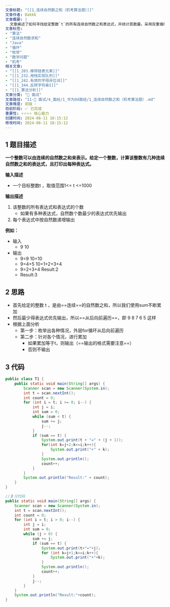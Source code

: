 ```yaml
---
文章标题: "[[1_连续自然数之和（机考算法题）]]" 
文章作者: Dakkk
文章概要: |
  文章阐述了如何寻找给定整数`t`的所有连续自然数之和表达式，并统计其数量。采用双重循环，外层从`t`递减确定序列最大值，内层累加验证是否等于`t`。实现中注重最短表达式优先输出，且表达式内数字递增，提供了Java实现。
文章标签:
- "算法"
- "连续自然数求和"
- "Java"
- "循环"
- "枚举"
- "数学问题"
- "机考"
相关文章:
- "[[1_203.移除链表元素]]"
- "[[1_232.用栈实现队列]]"
- "[[1_242.有效的字母异位词]]"
- "[[1_344.反转字符串I]]"
- "[[1_算法分析]]"
文章分类: "🎉 面试"
文章路径: "11-🎉 面试/4_面经/1_华为Od面经/1_连续自然数之和（机考算法题）.md"
文章难度: 初级 💧
目前阶段: ✅ 已完成
重要性: ⭐⭐⭐⭐ 核心能力
创建时间: 2024-08-11 18:15:12
修改时间: 2024-08-11 18:15:12
---
```


## 1 题目描述

**一个整数可以由连续的自然数之和来表示。给定一个整数，计算该整数有几种连续自然数之和的表达式，且打印出每种表达式。**

**输入描述**  
- 一个目标整数t ，取值范围1<= t <=1000

**输出描述**  
1. 该整数的所有表达式和表达式的个数  
	- 如果有多种表达式，自然数个数最少的表达式优先输出  
2. 每个表达式中按自然数递增输出

**例如：**
- 输入  
	- 9                             10  
- 输出  
	- 9=9                         10=10  
	- 9=4+5                    10=1+2+3+4  
	- 9=2+3+4                Result:2
	- Result:3

## 2 思路

- 首先给定的整数 t ，是由==连续==的自然数之和，所以我们使用sum不断累加
- 然后最少得表达式优先输出，所以==从后向前遍历==，即 9 8 7 6 5 这样
- 根据上面分析
	- 第一步：枚举出各种情况，外层for循环从后向前遍历
	- 第二步：针对各个情况，进行累加
		- 如果累加等于t，则输出（==输出的格式需要注意==）
		- 否则不输出

## 3 代码

```java
public class T1 {  
    public static void main(String[] args) {  
        Scanner scan = new Scanner(System.in);  
        int t = scan.nextInt();  
        int count = 0;  
        for (int i = t; i >= 0; i--) {  
            int j = i;  
            int sum = 0;  
            while (sum < t) {  
                sum += j;  
                j--;  
            }  
            if (sum == t) {  
                System.out.print(t + "=" + (j + 1));  
                for(int k=j+2;k<=i;k++){  
                    System.out.print("+" + k);  
                }  
                System.out.println();  
                count++;  
            }  
        }  
        System.out.println("Result:" + count);  
    }  
}
```

```java
//复习代码
public static void main(String[] args) {  
    Scanner scan = new Scanner(System.in);  
    int t = scan.nextInt();  
    int count = 0;  
    for (int i = t; i > 0; i--) {  
        int j = i;  
        int sum = 0;  
        while (j > 0) {  
            sum += j;  
            if (sum == t) {  
                System.out.print(t+"="+j);  
                for (int k=j+1;k<=i;k++){  
                    System.out.print("+"+k);  
                }  
                System.out.println();  
                count++;  
            }  
            j--;  
        }  
    }  
    System.out.println("Result:"+count);  
}
```